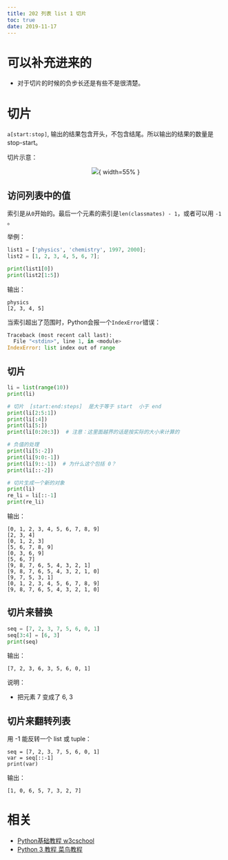 ```yaml
---
title: 202 列表 list 1 切片
toc: true
date: 2019-11-17
---
```

# 可以补充进来的

- 对于切片的时候的负步长还是有些不是很清楚。


# 切片

`a[start:stop]`, 输出的结果包含开头，不包含结尾。所以输出的结果的数量是 stop-start。


切片示意：

<center>

![](http://images.iterate.site/blog/image//180615/h8Lf4eHgBH.png?imageslim){ width=55% }

</center>




## 访问列表中的值

索引是从`0`开始的。最后一个元素的索引是`len(classmates) - 1`，或者可以用 `-1` 。

举例：


```py
list1 = ['physics', 'chemistry', 1997, 2000];
list2 = [1, 2, 3, 4, 5, 6, 7];

print(list1[0])
print(list2[1:5])
```

输出：

```
physics
[2, 3, 4, 5]
```


当索引超出了范围时，Python会报一个`IndexError`错误：

```py
Traceback (most recent call last):
  File "<stdin>", line 1, in <module>
IndexError: list index out of range
```


## 切片


```py
li = list(range(10))
print(li)

# 切片  [start:end:steps]  是大于等于 start  小于 end
print(li[2:5:1])
print(li[:4])
print(li[5:])
print(li[0:20:3])  # 注意：这里面越界的话是按实际的大小来计算的

# 负值的处理
print(li[5:-2])
print(li[9:0:-1])
print(li[9::-1])  # 为什么这个包括 0？
print(li[::-2])

# 切片生成一个新的对象
print(li)
re_li = li[::-1]
print(re_li)
```

输出：

```
[0, 1, 2, 3, 4, 5, 6, 7, 8, 9]
[2, 3, 4]
[0, 1, 2, 3]
[5, 6, 7, 8, 9]
[0, 3, 6, 9]
[5, 6, 7]
[9, 8, 7, 6, 5, 4, 3, 2, 1]
[9, 8, 7, 6, 5, 4, 3, 2, 1, 0]
[9, 7, 5, 3, 1]
[0, 1, 2, 3, 4, 5, 6, 7, 8, 9]
[9, 8, 7, 6, 5, 4, 3, 2, 1, 0]
```


## 切片来替换


```py
seq = [7, 2, 3, 7, 5, 6, 0, 1]
seq[3:4] = [6, 3]
print(seq)
```

输出：

```
[7, 2, 3, 6, 3, 5, 6, 0, 1]
```

说明：

- 把元素 7 变成了 6, 3

## 切片来翻转列表

用 -1 能反转一个 list 或 tuple：


```
seq = [7, 2, 3, 7, 5, 6, 0, 1]
var = seq[::-1]
print(var)
```

输出：

```
[1, 0, 6, 5, 7, 3, 2, 7]
```



# 相关

- [Python基础教程 w3cschool](https://www.w3cschool.cn/Python/)
- [Python 3 教程 菜鸟教程](http://www.runoob.com/Python3/Python3-tutorial.html)
